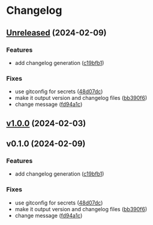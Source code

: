 # Changelog

## [Unreleased](https://github.com/SiasMey/notebox/compare/v1.0.0...HEAD) (2024-02-09)

### Features

* add changelog generation
([c19bfb1](https://github.com/SiasMey/notebox/commit/c19bfb146fe23efcb4871204cae317461eba93ab))

### Fixes

* use gitconfig for secrets
([48d07dc](https://github.com/SiasMey/notebox/commit/48d07dc58527f7efec6a77a0033876871879e793))
* make it output version and changelog files
([bb390f6](https://github.com/SiasMey/notebox/commit/bb390f6e4e9dde69c848e679347634796b30d48b))
* change message
([fd94a1c](https://github.com/SiasMey/notebox/commit/fd94a1c7c4fcd24b073624854d14e428a62f6ad7))

## [v1.0.0](https://github.com/SiasMey/notebox/compare/v0.1.0...v1.0.0) (2024-02-03)

## v0.1.0 (2024-02-09)

### Features

* add changelog generation
([c19bfb1](https://github.com/SiasMey/notebox/commit/c19bfb146fe23efcb4871204cae317461eba93ab))

### Fixes

* use gitconfig for secrets
([48d07dc](https://github.com/SiasMey/notebox/commit/48d07dc58527f7efec6a77a0033876871879e793))
* make it output version and changelog files
([bb390f6](https://github.com/SiasMey/notebox/commit/bb390f6e4e9dde69c848e679347634796b30d48b))
* change message
([fd94a1c](https://github.com/SiasMey/notebox/commit/fd94a1c7c4fcd24b073624854d14e428a62f6ad7))
